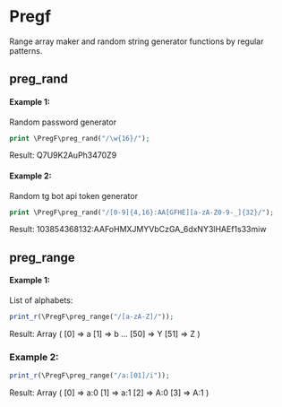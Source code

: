 # Pregf
Range array maker and random string generator functions by regular patterns.

## preg_rand
#### Example 1:
Random password generator
```php
print \PregF\preg_rand("/\w{16}/");
```
Result: Q7U9K2AuPh3470Z9
#### Example 2:
Random tg bot api token generator
```php
print \PregF\preg_rand("/[0-9]{4,16}:AA[GFHE][a-zA-Z0-9-_]{32}/");
```
Result: 103854368132:AAFoHMXJMYVbCzGA_6dxNY3lHAEf1s33miw
## preg_range
#### Example 1:
List of alphabets:
```php
print_r(\PregF\preg_range("/[a-zA-Z]/"));
```
Result:
Array
(
    [0] => a
    [1] => b
...
    [50] => Y
    [51] => Z
)
### Example 2:
```php
print_r(\PregF\preg_range("/a:[01]/i"));
```
Result:
Array
(
    [0] => a:0
    [1] => a:1
    [2] => A:0
    [3] => A:1
)
